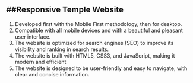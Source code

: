 ##Responsive Temple Website
----------------------------------
1. Developed first with the Mobile First methodology, then for desktop.
2. Compatible with all mobile devices and with a beautiful and pleasant user interface.
3. The website is optimized for search engines (SEO) to improve its visibility and ranking in search results.
4. The website is built with HTML5, CSS3, and JavaScript, making it modern and efficient
5. The website is designed to be user-friendly and easy to navigate, with clear and concise information.
